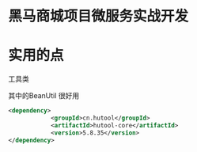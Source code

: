 # 黑马商城项目微服务实战开发

# 实用的点

工具类

其中的BeanUtil 很好用

```xml
<dependency>
            <groupId>cn.hutool</groupId>
            <artifactId>hutool-core</artifactId>
            <version>5.8.35</version>
</dependency>
```


